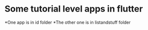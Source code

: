 # Some tutorial level apps in flutter
*One app is in id folder
*The other one is in listandstuff folder
